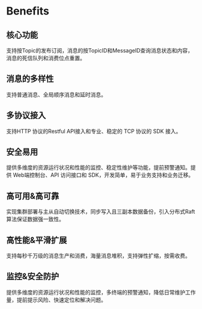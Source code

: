# Benefits

## 核心功能

支持按Topic的发布订阅，消息的按TopicID和MessageID查询消息状态和内容，消息的死信队列和消费位点重置。

## 消息的多样性

支持普通消息、全局顺序消息和延时消息。

## 多协议接入

支持HTTP 协议的Restful API接入和专业、稳定的 TCP 协议的 SDK 接入。  

## 安全易用

提供多维度的资源运行状况和性能的监控、稳定性维护等功能，提前预警通知。提供 Web端控制台、API 访问接口和 SDK，开发简单，易于业务支持和业务迁移。

## 高可用&高可靠

实现集群部署与主从自动切换技术，同步写入且三副本数据备份，引入分布式Raft 算法保证数据强一致性。

## 高性能&平滑扩展

支持每秒千万级的消息生产和消费，海量消息堆积，支持弹性扩缩，按需收费。

## 监控&安全防护

提供多维度的资源运行状况和性能的监控，多终端的预警通知，降低日常维护工作量，提前提示风险、快速定位和解决问题。

